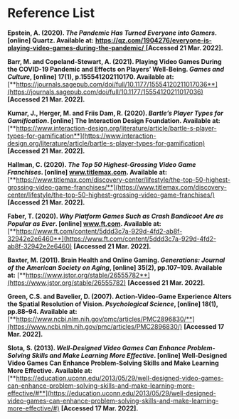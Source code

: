 # Reference List

**Epstein, A. (2020). **_**The Pandemic Has Turned Everyone into Gamers**_**. \[online] Quartz. Available at:** [**https://qz.com/1904276/everyone-is-playing-video-games-during-the-pandemic/** ](https://qz.com/1904276/everyone-is-playing-video-games-during-the-pandemic/)**\[Accessed 21 Mar. 2022].**

**Barr, M. and Copeland-Stewart, A. (2021). Playing Video Games During the COVID-19 Pandemic and Effects on Players’ Well-Being. **_**Games and Culture**_**, \[online] 17(1), p.155541202110170. Available at:** [**https://journals.sagepub.com/doi/full/10.1177/15554120211017036**](https://journals.sagepub.com/doi/full/10.1177/15554120211017036) **\[Accessed 21 Mar. 2022].**

**‌Kumar, J., Herger, M. and Friis Dam, R. (2020). **_**Bartle’s Player Types for Gamification**_**. \[online] The Interaction Design Foundation. Available at:** [**https://www.interaction-design.org/literature/article/bartle-s-player-types-for-gamification**](https://www.interaction-design.org/literature/article/bartle-s-player-types-for-gamification) **\[Accessed 21 Mar. 2022].**

**Hallman, C. (2020). **_**The Top 50 Highest-Grossing Video Game Franchises**_**. \[online] www.titlemax.com. Available at:** [**https://www.titlemax.com/discovery-center/lifestyle/the-top-50-highest-grossing-video-game-franchises/**](https://www.titlemax.com/discovery-center/lifestyle/the-top-50-highest-grossing-video-game-franchises/) **\[Accessed 21 Mar. 2022].**

**Faber, T. (2020). **_**Why Platform Games Such as Crash Bandicoot Are as Popular as Ever**_**. \[online] www.ft.com. Available at:** [**https://www.ft.com/content/5ddd3c7a-929d-4fd2-ab8f-32942e2e6460**](https://www.ft.com/content/5ddd3c7a-929d-4fd2-ab8f-32942e2e6460) **\[Accessed 21 Mar. 2022].**

**‌Baxter, M. (2011). Brain Health and Online Gaming. **_**Generations: Journal of the American Society on Aging**_**, \[online] 35(2), pp.107–109. Available at:** [**https://www.jstor.org/stable/26555782**](https://www.jstor.org/stable/26555782) **\[Accessed 21 Mar. 2022].**

**Green, C.S. and Bavelier, D. (2007). Action-Video-Game Experience Alters the Spatial Resolution of Vision. **_**Psychological Science**_**, \[online] 18(1), pp.88–94. Available at:** [**https://www.ncbi.nlm.nih.gov/pmc/articles/PMC2896830/**](https://www.ncbi.nlm.nih.gov/pmc/articles/PMC2896830/) **\[Accessed 17 Mar. 2022].**

**‌Slota, S. (2013). **_**Well-Designed Video Games Can Enhance Problem-Solving Skills and Make Learning More Effective**_**. \[online] Well-Designed Video Games Can Enhance Problem-Solving Skills and Make Learning More Effective. Available at:** [**https://education.uconn.edu/2013/05/29/well-designed-video-games-can-enhance-problem-solving-skills-and-make-learning-more-effective/#**](https://education.uconn.edu/2013/05/29/well-designed-video-games-can-enhance-problem-solving-skills-and-make-learning-more-effective/#) **\[Accessed 17 Mar. 2022].**

**‌**

**‌**

**‌**

**‌**

**‌**

**‌**
